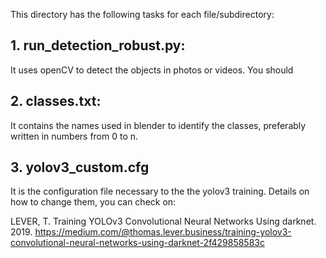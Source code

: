 This directory has the following tasks for each file/subdirectory:

## 1. run_detection_robust.py: 
It uses openCV to detect the objects in photos or videos. You should 

## 2. classes.txt:
It contains the names used in blender to identify the classes, preferably written in numbers 
from 0 to n. 

## 3. yolov3_custom.cfg
It is the configuration file necessary to the the yolov3 training. Details on how to change them, you can check on:

LEVER, T. Training YOLOv3 Convolutional Neural Networks Using darknet. 2019.
https://medium.com/@thomas.lever.business/training-yolov3-convolutional-neural-networks-using-darknet-2f429858583c
